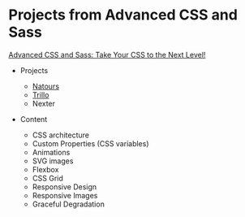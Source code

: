 # Projects from Advanced CSS and Sass

[Advanced CSS and Sass: Take Your CSS to the Next Level!](https://www.udemy.com/advanced-css-and-sass "Advanced CSS and Sass")

- Projects
  - [Natours](https://yannif.github.io/advanced-css-sass/Natours/)
  - [Trillo](https://yannif.github.io/advanced-css-sass/Trillo/)
  - Nexter

- Content
  - CSS architecture
  - Custom Properties (CSS variables)
  - Animations
  - SVG images
  - Flexbox
  - CSS Grid
  - Responsive Design
  - Responsive Images
  - Graceful Degradation

